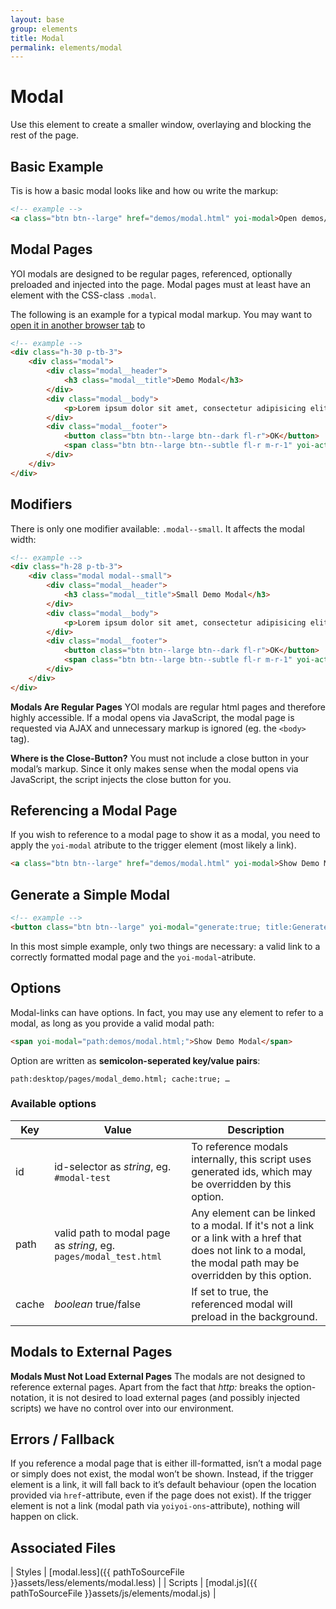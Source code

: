 ```yaml
---
layout: base
group: elements
title: Modal
permalink: elements/modal
---
```


# Modal

<p class="intro">Use this element to create a smaller window, overlaying and blocking the rest of the page.</p>

## Basic Example

Tis is how a basic modal looks like and how ou write the markup:

```html
<!-- example -->
<a class="btn btn--large" href="demos/modal.html" yoi-modal>Open demos/modal.html as Modal</a>
```

## Modal Pages

YOI modals are designed to be regular pages, referenced, optionally preloaded and injected into the page. Modal pages must at least have an element with the CSS-class `.modal`.

The following is an example for a typical modal markup. You may want to <a href="demos/modal.html" target="_blank">open it in another browser tab</a> to 

```html
<!-- example -->
<div class="h-30 p-tb-3">
    <div class="modal">
        <div class="modal__header">
            <h3 class="modal__title">Demo Modal</h3>
        </div>
        <div class="modal__body">
            <p>Lorem ipsum dolor sit amet, consectetur adipisicing elit, sed do eiusmod tempor incididunt ut labore et dolore magna aliqua. Ut enim ad minim veniam, quis nostrud exercitation ullamco laboris nisi ut aliquip ex ea commodo consequat. Duis aute irure dolor in reprehenderit in voluptate velit esse cillum dolore eu fugiat nulla pariatur. Excepteur sint occaecat cupidatat non proident, sunt in culpa qui officia deserunt mollit anim id est laborum.</p>
        </div>
        <div class="modal__footer">
            <button class="btn btn--large btn--dark fl-r">OK</button>
            <span class="btn btn--large btn--subtle fl-r m-r-1" yoi-action="closeModal">Cancel</span>
        </div>
    </div>
</div>
```

## Modifiers

There is only one modifier available: `.modal--small`. It affects the modal width:

```html
<!-- example -->
<div class="h-28 p-tb-3">
    <div class="modal modal--small">
        <div class="modal__header">
            <h3 class="modal__title">Small Demo Modal</h3>
        </div>
        <div class="modal__body">
            <p>Lorem ipsum dolor sit amet, consectetur adipisicing elit, sed do eiusmod tempor incididunt ut labore et dolore magna aliqua. Ut enim ad minim veniam, quis nostrud exercitation ullamco laboris nisi ut aliquip ex ea commodo consequat.</p>
        </div>
        <div class="modal__footer">
            <button class="btn btn--large btn--dark fl-r">OK</button>
            <span class="btn btn--large btn--subtle fl-r m-r-1" yoi-action="closeModal">Cancel</span>
        </div>
    </div>
</div>
```

<p class="hint hint--attention"><b>Modals Are Regular Pages</b> YOI modals are regular html pages and therefore highly accessible. If a modal opens via JavaScript, the modal page is requested via AJAX and unnecessary markup is ignored (eg. the <code>&lt;body&gt;</code> tag).</p>
<p class="hint"><b>Where is the Close-Button?</b> You must not include a close button in your modal’s markup. Since it only makes sense when the modal opens via JavaScript, the script injects the close button for you.</p>

## Referencing a Modal Page

If you wish to reference to a modal page to show it as a modal, you need to apply the `yoi-modal` atribute to the trigger element (most likely a link).

```html
<a class="btn btn--large" href="demos/modal.html" yoi-modal>Show Demo Modal</a>
```

## Generate a Simple Modal

```html
<!-- example -->
<button class="btn btn--large" yoi-modal="generate:true; title:Generated Modal; body:This is a generated modal. It is really basic, there is not much you can do with this thing.; modifiers:modal--small;">Generate Modal</button>
```

In this most simple example, only two things are necessary: a valid link to a correctly formatted modal page and the `yoi-modal`-atribute.

## Options

Modal-links can have options. In fact, you may use any element to refer to a modal, as long as you provide a valid modal path:

```html
<span yoi-modal="path:demos/modal.html;">Show Demo Modal</span>
```

Option are written as **semicolon-seperated key/value pairs**:

```
path:desktop/pages/modal_demo.html; cache:true; …
```

### Available options

| Key | Value | Description |
| - | - | - |
| id    | id-selector as *string*, eg. `#modal-test`| To reference modals internally, this script uses generated ids, which may be overridden by this option. |
| path  | valid path to modal page as *string*, eg. `pages/modal_test.html` | Any element can be linked to a modal. If it's not a link or a link with a href that does not link to a modal, the modal path may be overridden by this option. |
| cache | *boolean* true/false | If set to true, the referenced modal will preload in the background. |

## Modals to External Pages

<p class="hint hint--error"><b>Modals Must Not Load External Pages</b> The modals are not designed to reference external pages. Apart from the fact that <em>http:</em> breaks the option-notation, it is not desired to load external pages (and possibly injected scripts) we have no control over into our environment.</p>

## Errors / Fallback

If you reference a modal page that is either ill-formatted, isn’t a modal page or simply does not exist, the modal won’t be shown.
Instead, if the trigger element is a link, it will fall back to it’s default behaviour (open the location provided via `href`-attribute, even if the page does not exist). If the trigger element is not a link (modal path via `yoiyoi-ons`-attribute), nothing will happen on click.

## Associated Files

| Styles  | [modal.less]({{ pathToSourceFile }}assets/less/elements/modal.less) |
| Scripts | [modal.js]({{ pathToSourceFile }}assets/js/elements/modal.js)       |